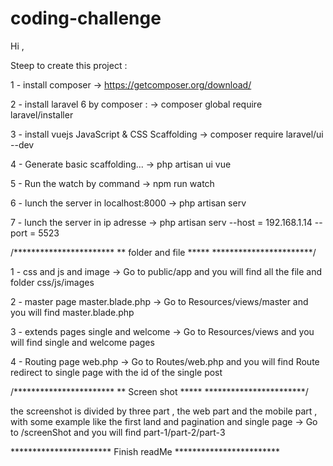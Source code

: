 # coding-challenge

Hi ,

Steep to create this project  :

1 - install composer 
    -> https://getcomposer.org/download/

2 - install laravel 6 by composer :
    -> composer global require laravel/installer
    
3 - install vuejs JavaScript & CSS Scaffolding
    -> composer require laravel/ui --dev

4 - Generate basic scaffolding...
    -> php artisan ui vue
    
5 - Run the watch by command 
    -> npm run watch
    
6 - lunch the server in localhost:8000
    -> php artisan serv 
    
7 - lunch the server in ip adresse
    -> php artisan serv --host = 192.168.1.14 --port = 5523
    
    
    
/***********************
** folder and file *****
***********************/

1 - css and js and image
    -> Go to public/app and you will find all the file and folder css/js/images
    
2 - master page master.blade.php
    -> Go to Resources/views/master and you will find master.blade.php
    
3 - extends pages single and welcome
    -> Go to Resources/views and you will find single and welcome pages
    
4 - Routing page web.php
    -> Go to Routes/web.php and you will find Route redirect to single page with the id of the single post 
    
    
    
/***********************
** Screen shot     *****
***********************/

the screenshot is divided by three part , the web part and the mobile part , with some example like the first land and pagination and single page 
-> Go to /screenShot and you will find part-1/part-2/part-3
    
    
*********************** Finish readMe ************************
    

